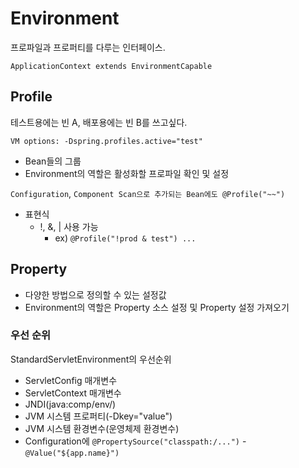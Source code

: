 # Environment

프로파일과 프로퍼티를 다루는 인터페이스.

`ApplicationContext extends EnvironmentCapable`

## Profile

테스트용에는 빈 A, 배포용에는 빈 B를 쓰고싶다.

`VM options: -Dspring.profiles.active="test"`

* Bean들의 그룹
* Environment의 역할은 활성화할 프로파일 확인 및 설정

`Configuration`, `Component Scan으로 추가되는 Bean에도 @Profile("~~")`

* 표현식
  * !, &, | 사용 가능 
    * ex) `@Profile("!prod & test") ...`

## Property

* 다양한 방법으로 정의할 수 있는 설정값
* Environment의 역할은 Property 소스 설정 및 Property 설정 가져오기



### 우선 순위

StandardServletEnvironment의 우선순위

* ServletConfig 매개변수
* ServletContext 매개변수
* JNDI(java:comp/env/)
* JVM 시스템 프로퍼티(-Dkey="value")
* JVM 시스템 환경변수(운영체제 환경변수)
* Configuration에 `@PropertySource("classpath:/...")` - `@Value("${app.name}")`

